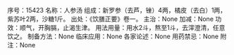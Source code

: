 序号：15423
名称：人参汤
组成：新罗参（去芦，锉）4两，橘皮（去白）1两，紫苏叶2两，沙糖1斤。
出处：《饮膳正要》卷一。
主治：None
加减：None
功效：顺气，开胸膈，止渴生津。
用法用量：用水2斗，熬至1斗，去滓澄清，任意饮之。
制备方法：None
临床应用：None
各家论述：None
用药禁忌：None
附注：None
